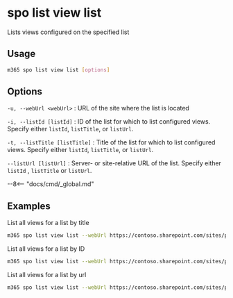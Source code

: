 # spo list view list

Lists views configured on the specified list

## Usage

```sh
m365 spo list view list [options]
```

## Options

 `-u, --webUrl <webUrl>`
: URL of the site where the list is located

 `-i, --listId [listId]`
: ID of the list for which to list configured views. Specify either `listId`, `listTitle`, or `listUrl`.

 `-t, --listTitle [listTitle]`
: Title of the list for which to list configured views. Specify either `listId`, `listTitle`, or `listUrl`.

 `--listUrl [listUrl]`
: Server- or site-relative URL of the list. Specify either `listId` , `listTitle` or `listUrl`.

--8<-- "docs/cmd/_global.md"

## Examples

List all views for a list by title

```sh
m365 spo list view list --webUrl https://contoso.sharepoint.com/sites/project-x --listTitle Documents
```

List all views for a list by ID

```sh
m365 spo list view list --webUrl https://contoso.sharepoint.com/sites/project-x --listId 0cd891ef-afce-4e55-b836-fce03286cccf
```

List all views for a list by url

```sh
m365 spo list view list --webUrl https://contoso.sharepoint.com/sites/project-x --listUrl '/sites/project-x/lists/Events'
```

